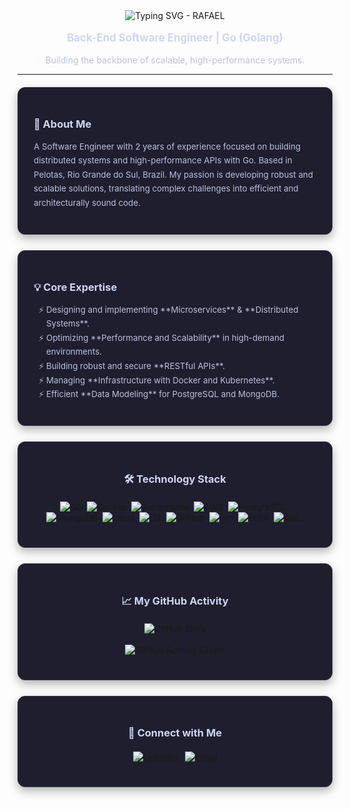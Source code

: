 <div align="center">
  <img src="https://readme-typing-svg.demolab.com?font=Fira+Code&weight=700&size=45&duration=3000&pause=1000&color=89B4FA&center=true&vCenter=true&width=450&lines=RAFAEL" alt="Typing SVG - RAFAEL" />
  <p style="font-size: 1.2em; color: #cdd6f4;">
    <strong>Back-End Software Engineer | Go (Golang)</strong>
  </p>
  <p style="color: #bac2de;">
    Building the backbone of scalable, high-performance systems.
  </p>
</div>

---

<div style="display: flex; flex-wrap: wrap; justify-content: space-around; gap: 25px; margin: 20px 0;">

  <div style="flex: 1 1 45%; background-color: #1e1e2e; padding: 25px; border-radius: 12px; box-shadow: 0 6px 15px rgba(0, 0, 0, 0.3); border: 1px solid #313244;">
    <h3 style="color: #cdd6f4; margin-bottom: 15px;">👋 About Me</h3>
    <p style="color: #bac2de; line-height: 1.7; font-size: 0.95em;">
      A Software Engineer with 2 years of experience focused on building distributed systems and high-performance APIs with Go. Based in Pelotas, Rio Grande do Sul, Brazil. My passion is developing robust and scalable solutions, translating complex challenges into efficient and architecturally sound code.
    </p>
  </div>

  <div style="flex: 1 1 45%; background-color: #1e1e2e; padding: 25px; border-radius: 12px; box-shadow: 0 6px 15px rgba(0, 0, 0, 0.3); border: 1px solid #313244;">
    <h3 style="color: #cdd6f4; margin-bottom: 15px;">💡 Core Expertise</h3>
    <ul style="color: #bac2de; list-style-type: '⚡ '; padding-left: 20px; line-height: 1.7; font-size: 0.95em;">
      <li>Designing and implementing **Microservices** & **Distributed Systems**.</li>
      <li>Optimizing **Performance and Scalability** in high-demand environments.</li>
      <li>Building robust and secure **RESTful APIs**.</li>
      <li>Managing **Infrastructure with Docker and Kubernetes**.</li>
      <li>Efficient **Data Modeling** for PostgreSQL and MongoDB.</li>
    </ul>
  </div>

  <div style="flex: 1 1 100%; background-color: #1e1e2e; padding: 25px; border-radius: 12px; box-shadow: 0 6px 15px rgba(0, 0, 0, 0.3); border: 1px solid #313244;">
    <h3 style="color: #cdd6f4; text-align: center; margin-bottom: 20px;">🛠️ Technology Stack</h3>
    <p align="center">
      <img src="https://img.shields.io/badge/Go-00ADD8?style=for-the-badge&logo=go&logoColor=white" alt="Go">&nbsp;
      <img src="https://img.shields.io/badge/Docker-2496ED?style=for-the-badge&logo=docker&logoColor=white" alt="Docker">&nbsp;
      <img src="https://img.shields.io/badge/Kubernetes-326CE5?style=for-the-badge&logo=kubernetes&logoColor=white" alt="Kubernetes">&nbsp;
      <img src="https://img.shields.io/badge/AWS-232F3E?style=for-the-badge&logo=amazon-aws&logoColor=white" alt="AWS">&nbsp;
      <img src="https://img.shields.io/badge/PostgreSQL-336791?style=for-the-badge&logo=postgresql&logoColor=white" alt="PostgreSQL">&nbsp;
      <img src="https://img.shields.io/badge/MongoDB-47A248?style=for-the-badge&logo=mongodb&logoColor=white" alt="MongoDB">&nbsp;
      <img src="https://img.shields.io/badge/Linux-FCC624?style=for-the-badge&logo=linux&logoColor=black" alt="Linux">&nbsp;
      <img src="https://img.shields.io/badge/Git-F05032?style=for-the-badge&logo=git&logoColor=white" alt="Git">&nbsp;
      <img src="https://img.shields.io/badge/GitHub-181717?style=for-the-badge&logo=github&logoColor=white" alt="GitHub">&nbsp;
      <img src="https://img.shields.io/badge/Gin-0077B5?style=for-the-badge&logo=gin&logoColor=white" alt="Gin">&nbsp;
      <img src="https://img.shields.io/badge/Echo-000000?style=for-the-badge&logo=echo&logoColor=white" alt="Echo">&nbsp;
      <img src="https://img.shields.io/badge/SQL-025E8C?style=for-the-badge&logo=Amazon-RDS&logoColor=white" alt="SQL">&nbsp;
    </p>
  </div>
  
  
  <div style="flex: 1 1 100%; background-color: #1e1e2e; padding: 25px; border-radius: 12px; box-shadow: 0 6px 15px rgba(0, 0, 0, 0.3); border: 1px solid #313244;">
    <h3 style="color: #cdd6f4; text-align: center; margin-bottom: 15px;">📈 My GitHub Activity</h3>
    <p align="center" style="margin-top: 20px;">
      <img src="https://github-readme-stats.vercel.app/api?username=rafabuilds&show_icons=true&theme=catppuccin_mocha&include_all_commits=true&count_private=true&card_width=490&hide_border=true&title_color=89b4fa&icon_color=cdd6f4&text_color=bac2de&bg_color=1e1e2e" alt="GitHub Stats">
      <br><br>
      <img src="https://github-readme-activity-graph.vercel.app/graph?username=rafabuilds&bg_color=1e1e2e&color=cdd6f4&line=89b4fa&point=89b4fa&area=true&hide_border=true" alt="GitHub Activity Graph" />
    </p>
  </div>

  
  <div style="flex: 1 1 100%; background-color: #1e1e2e; padding: 25px; border-radius: 12px; box-shadow: 0 6px 15px rgba(0, 0, 0, 0.3); border: 1px solid #313244;">
    <h3 style="color: #cdd6f4; text-align: center; margin-bottom: 15px;">🔗 Connect with Me</h3>
    <p align="center" style="margin-top: 20px;">
      <a href="https://linkedin.com/in/rafaelcontreira-analista-de-dados" target="_blank">
        <img src="https://img.shields.io/badge/LinkedIn-0A66C2?style=for-the-badge&logo=linkedin&logoColor=white" alt="LinkedIn">
      </a>
      &nbsp;
      <a href="mailto:rafaelcontreira.dev@hotmail.com">
        <img src="https://img.shields.io/badge/Email-D14836?style=for-the-badge&logo=gmail&logoColor=white" alt="Email">
      </a>
    </p>
  </div>

</div>
